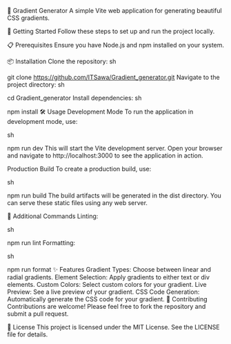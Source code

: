 🌈 Gradient Generator
A simple Vite web application for generating beautiful CSS gradients.

🚀 Getting Started
Follow these steps to set up and run the project locally.

📋 Prerequisites
Ensure you have Node.js and npm installed on your system.

📦 Installation
Clone the repository:
sh

git clone https://github.com/ITSawa/Gradient_generator.git
Navigate to the project directory:
sh

cd Gradient_generator
Install dependencies:
sh

npm install
🛠 Usage
Development Mode
To run the application in development mode, use:

sh

npm run dev
This will start the Vite development server. Open your browser and navigate to http://localhost:3000 to see the application in action.

Production Build
To create a production build, use:

sh

npm run build
The build artifacts will be generated in the dist directory. You can serve these static files using any web server.

🔧 Additional Commands
Linting:

sh

npm run lint
Formatting:

sh

npm run format
✨ Features
Gradient Types: Choose between linear and radial gradients.
Element Selection: Apply gradients to either text or div elements.
Custom Colors: Select custom colors for your gradient.
Live Preview: See a live preview of your gradient.
CSS Code Generation: Automatically generate the CSS code for your gradient.
🤝 Contributing
Contributions are welcome! Please feel free to fork the repository and submit a pull request.

📜 License
This project is licensed under the MIT License. See the LICENSE file for details.
